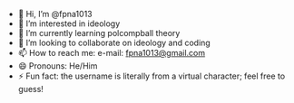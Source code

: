 - 👋 Hi, I’m @fpna1013
- 👀 I’m interested in ideology
- 🌱 I’m currently learning polcompball theory
- 💞️ I’m looking to collaborate on ideology and coding
- 📫 How to reach me: e-mail: fpna1013@gmail.com
- 😄 Pronouns: He/Him
- ⚡ Fun fact: the username is literally from a virtual character; feel free to guess!
